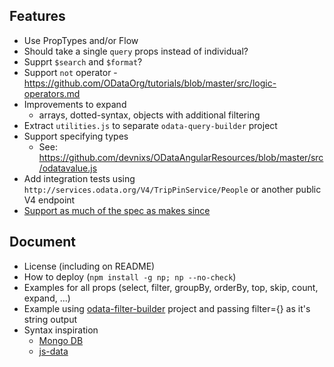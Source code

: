 ## Features
- Use PropTypes and/or Flow
- Should <OData /> take a single `query` props instead of individual?
- Supprt `$search` and `$format`?
- Support `not` operator - https://github.com/ODataOrg/tutorials/blob/master/src/logic-operators.md
- Improvements to expand
  - arrays, dotted-syntax, objects with additional filtering
- Extract `utilities.js` to separate `odata-query-builder` project
- Support specifying types
  - See: https://github.com/devnixs/ODataAngularResources/blob/master/src/odatavalue.js
- Add integration tests using `http://services.odata.org/V4/TripPinService/People` or another public V4 endpoint
- [Support as much of the spec as makes since](http://docs.oasis-open.org/odata/odata/v4.0/errata03/os/complete/part2-url-conventions/odata-v4.0-errata03-os-part2-url-conventions-complete.html)

## Document
- License (including on README)
- How to deploy (`npm install -g np; np --no-check`)
- Examples for all props (select, filter, groupBy, orderBy, top, skip, count, expand, ...)
- Example using [odata-filter-builder](https://github.com/bodia-uz/odata-filter-builder) project and passing filter={} as it's string output
- Syntax inspiration
  - [Mongo DB](https://docs.mongodb.com/manual/reference/operator/query/)
  - [js-data](http://www.js-data.io/v3.0/docs/query-syntax)
